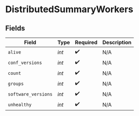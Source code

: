 # DistributedSummaryWorkers


## Fields

| Field               | Type                | Required            | Description         |
| ------------------- | ------------------- | ------------------- | ------------------- |
| `alive`             | *int*               | :heavy_check_mark:  | N/A                 |
| `conf_versions`     | *int*               | :heavy_check_mark:  | N/A                 |
| `count`             | *int*               | :heavy_check_mark:  | N/A                 |
| `groups`            | *int*               | :heavy_check_mark:  | N/A                 |
| `software_versions` | *int*               | :heavy_check_mark:  | N/A                 |
| `unhealthy`         | *int*               | :heavy_check_mark:  | N/A                 |